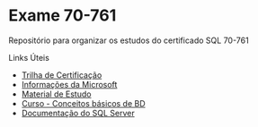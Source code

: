 # Exame 70-761
Repositório para organizar os estudos do certificado SQL 70-761

Links Úteis
- [Trilha de Certificação](https://www.microsoft.com/pt-br/learning/mcsa-sql2016-database-development-certification.aspx)
- [Informações da Microsoft](https://www.microsoft.com/pt-br/learning/exam-70-761.aspx)
- [Material de Estudo](https://www.mssqltips.com/sqlservertip/4644/sql-server-exam-70761-study-material-for-querying-data-with-transactsql)
- [Curso - Conceitos básicos de BD](https://mva.microsoft.com/pt-br/training-courses/conceitos-bsicos-de-bancos-de-dados-8243?l=oQmVTV77_3904984382)
- [Documentação do SQL Server](https://docs.microsoft.com/pt-br/sql/sql-server/)
